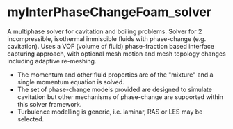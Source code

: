 # myInterPhaseChangeFoam_solver
A multiphase solver for cavitation and boiling problems.
Solver for 2 incompressible, isothermal immiscible fluids with phase-change (e.g. cavitation). Uses a VOF (volume of fluid) phase-fraction based interface capturing approach, with optional mesh motion and mesh topology changes including adaptive re-meshing.

- The momentum and other fluid properties are of the "mixture" and a single momentum equation is solved.
- The set of phase-change models provided are designed to simulate cavitation but other mechanisms of phase-change are supported within this solver framework.
- Turbulence modelling is generic, i.e. laminar, RAS or LES may be selected.
